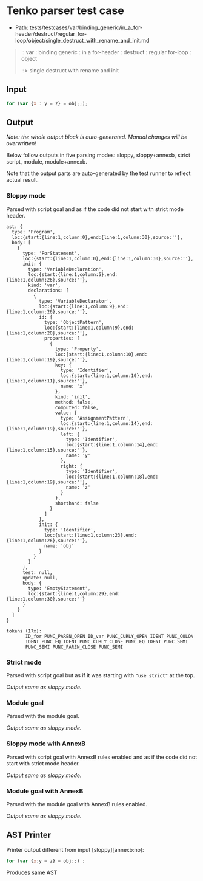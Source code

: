 # Tenko parser test case

- Path: tests/testcases/var/binding_generic/in_a_for-header/destruct/regular_for-loop/object/single_destruct_with_rename_and_init.md

> :: var : binding generic : in a for-header : destruct : regular for-loop : object
>
> ::> single destruct with rename and init

## Input

`````js
for (var {x : y = z} = obj;;);
`````

## Output

_Note: the whole output block is auto-generated. Manual changes will be overwritten!_

Below follow outputs in five parsing modes: sloppy, sloppy+annexb, strict script, module, module+annexb.

Note that the output parts are auto-generated by the test runner to reflect actual result.

### Sloppy mode

Parsed with script goal and as if the code did not start with strict mode header.

`````
ast: {
  type: 'Program',
  loc:{start:{line:1,column:0},end:{line:1,column:30},source:''},
  body: [
    {
      type: 'ForStatement',
      loc:{start:{line:1,column:0},end:{line:1,column:30},source:''},
      init: {
        type: 'VariableDeclaration',
        loc:{start:{line:1,column:5},end:{line:1,column:26},source:''},
        kind: 'var',
        declarations: [
          {
            type: 'VariableDeclarator',
            loc:{start:{line:1,column:9},end:{line:1,column:26},source:''},
            id: {
              type: 'ObjectPattern',
              loc:{start:{line:1,column:9},end:{line:1,column:20},source:''},
              properties: [
                {
                  type: 'Property',
                  loc:{start:{line:1,column:10},end:{line:1,column:19},source:''},
                  key: {
                    type: 'Identifier',
                    loc:{start:{line:1,column:10},end:{line:1,column:11},source:''},
                    name: 'x'
                  },
                  kind: 'init',
                  method: false,
                  computed: false,
                  value: {
                    type: 'AssignmentPattern',
                    loc:{start:{line:1,column:14},end:{line:1,column:19},source:''},
                    left: {
                      type: 'Identifier',
                      loc:{start:{line:1,column:14},end:{line:1,column:15},source:''},
                      name: 'y'
                    },
                    right: {
                      type: 'Identifier',
                      loc:{start:{line:1,column:18},end:{line:1,column:19},source:''},
                      name: 'z'
                    }
                  },
                  shorthand: false
                }
              ]
            },
            init: {
              type: 'Identifier',
              loc:{start:{line:1,column:23},end:{line:1,column:26},source:''},
              name: 'obj'
            }
          }
        ]
      },
      test: null,
      update: null,
      body: {
        type: 'EmptyStatement',
        loc:{start:{line:1,column:29},end:{line:1,column:30},source:''}
      }
    }
  ]
}

tokens (17x):
       ID_for PUNC_PAREN_OPEN ID_var PUNC_CURLY_OPEN IDENT PUNC_COLON
       IDENT PUNC_EQ IDENT PUNC_CURLY_CLOSE PUNC_EQ IDENT PUNC_SEMI
       PUNC_SEMI PUNC_PAREN_CLOSE PUNC_SEMI
`````

### Strict mode

Parsed with script goal but as if it was starting with `"use strict"` at the top.

_Output same as sloppy mode._

### Module goal

Parsed with the module goal.

_Output same as sloppy mode._

### Sloppy mode with AnnexB

Parsed with script goal with AnnexB rules enabled and as if the code did not start with strict mode header.

_Output same as sloppy mode._

### Module goal with AnnexB

Parsed with the module goal with AnnexB rules enabled.

_Output same as sloppy mode._

## AST Printer

Printer output different from input [sloppy][annexb:no]:

````js
for (var {x:y = z} = obj;;) ;
````

Produces same AST
